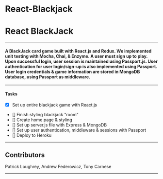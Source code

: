 # React-Blackjack
# React BlackJack #
- - - -
#### A BlackJack card game built with React.js and Redux. We implemented unit testing with Mocha, Chai, & Enzyme. A user must sign up to play. Upon successful login, user session is maintained using Passport.js. User authentication for user login/sign-up is also implemented using Passport. User login credentials & game information are stored in MongoDB database, using Passport as middleware. ####
- - - -
#### Tasks ####
- [x] Set up entire blackjack game with React.js
- [] Finish styling blackjack "room"
- [] Create home page & styling
- [] Set up server.js file with Express & MongoDB
- [] Set up user authentication, middleware & sessions with Passport
- [] Deploy to Heroku
- - - -
## Contributors ##
Patrick Loughrey, Andrew Federowicz, Tony Carnese
- - - -
